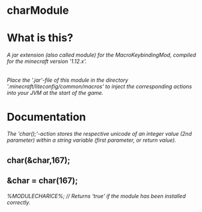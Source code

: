 # charModule

# What is this?
###### A jar extension (also called module) for the MacroKeybindingMod, compiled for the minecraft version '1.12.x'.

###### Place the '.jar'-file of this module in the directory '.minecraft/liteconfig/common/macros' to inject the corresponding actions into your JVM at the start of the game.

# Documentation
###### The 'char();'-action stores the respective unicode of an integer value (2nd parameter) within a string variable (first parameter, or return value).

## char(&char,167);
## &char = char(167);

###### %MODULECHARICE%;  // Returns 'true' if the module has been installed correctly.




